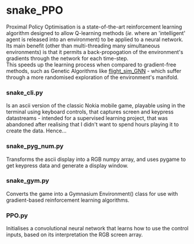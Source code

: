 # snake_PPO

Proximal Policy Optimisation is a state-of-the-art reinforcement learning algorithm designed to allow Q-learning methods (_ie._ where an 'intelligent' agent is released into an environment) to be applied to a neural network.  
Its main benefit (other than multi-threading many simultaneous environments) is that it permits a back-propogation of the environment's gradients through the network for each time-step.  
This speeds up the learning process when compared to gradient-free methods, such as Genetic Algorithms like <a href="https://github.com/colurw/flight_sim_GNN" title="colurw/flight_sim_GNN">flight_sim_GNN</a> - which suffer through a more randomised exploration of the environment's manifold.  

### snake_cli.py
Is an ascii version of the classic Nokia mobile game, playable using in the terminal using keyboard controls, that captures screen and keypress datastreams - intended for a supervised learning project, that was abandoned after realising that I didn't want to spend hours playing it to create the data.  Hence...

### snake_pyg_num.py
Transforms the ascii display into a RGB numpy array, and uses pygame to get keypress data and generate a display window.

### snake_gym.py
Converts the game into a Gymnasium Environment() class for use with gradient-based reinforcement learning algorithms.

### PPO.py
Initialises a convolutional neural network that learns how to use the control inputs, based on its interpretation the RGB screen array.